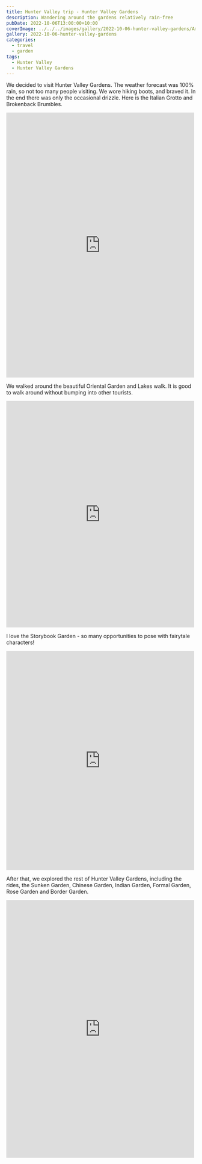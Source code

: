 ```yaml
---
title: Hunter Valley trip - Hunter Valley Gardens
description: Wandering around the gardens relatively rain-free
pubDate: 2022-10-06T13:00:00+10:00
coverImage: ../../../images/gallery/2022-10-06-hunter-valley-gardens/Amphitheatre (1).jpeg
gallery: 2022-10-06-hunter-valley-gardens
categories:
  - travel
  - garden
tags:
  - Hunter Valley
  - Hunter Valley Gardens
---
```


We decided to visit Hunter Valley Gardens. The weather forecast was 100% rain, so not too many people visiting. We wore hiking boots, and braved it. In the end there was only the occasional drizzle. Here is the Italian Grotto and Brokenback Brumbles.

<iframe src="https://www.facebook.com/plugins/post.php?href=https%3A%2F%2Fwww.facebook.com%2Fchris1.tham%2Fposts%2Fpfbid02axxyvWCMfvWXD4GDkHL3qVGEkvF7ZdgHKj8EkqpWvgWhYS8Br2JE89xJPACmw3gHl&show_text=true&width=500" width="500" height="703" style="border:none;overflow:hidden" scrolling="no" frameborder="0" allowfullscreen="true" allow="autoplay; clipboard-write; encrypted-media; picture-in-picture; web-share"></iframe>

We walked around the beautiful Oriental Garden and Lakes walk. It is good to walk around without bumping into other tourists.

<iframe src="https://www.facebook.com/plugins/post.php?href=https%3A%2F%2Fwww.facebook.com%2Fchris1.tham%2Fposts%2Fpfbid025WUyKy86FzbhvpGtuPzyacpDXn4eYEiMo13ecy6WV51c3vJzyoLMmpzjUhXJeoDzl&show_text=true&width=500" width="500" height="601" style="border:none;overflow:hidden" scrolling="no" frameborder="0" allowfullscreen="true" allow="autoplay; clipboard-write; encrypted-media; picture-in-picture; web-share"></iframe>

I love the Storybook Garden - so many opportunities to pose with fairytale characters!

<iframe src="https://www.facebook.com/plugins/post.php?href=https%3A%2F%2Fwww.facebook.com%2Fchris1.tham%2Fposts%2Fpfbid035nKNN8fFSXf252mE3DikacnhKYeiqm35fzGTjHePTXbrXPYhp2VFb6Bb6UUTcWbkl&show_text=true&width=500" width="500" height="582" style="border:none;overflow:hidden" scrolling="no" frameborder="0" allowfullscreen="true" allow="autoplay; clipboard-write; encrypted-media; picture-in-picture; web-share"></iframe>

After that, we explored the rest of Hunter Valley Gardens, including the rides, the Sunken Garden, Chinese Garden, Indian Garden, Formal Garden, Rose Garden and Border Garden.

<iframe src="https://www.facebook.com/plugins/post.php?href=https%3A%2F%2Fwww.facebook.com%2Fchris1.tham%2Fposts%2Fpfbid0GkaTXKYYzD2UEVXF9vLUBntvFk6LTs35pSNxSrRUHVWs7rougm76ZJqSFKPy5gDUl&show_text=true&width=500" width="500" height="684" style="border:none;overflow:hidden" scrolling="no" frameborder="0" allowfullscreen="true" allow="autoplay; clipboard-write; encrypted-media; picture-in-picture; web-share"></iframe>
